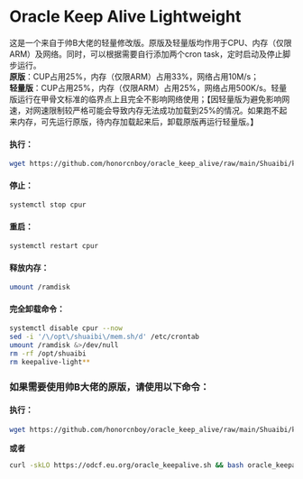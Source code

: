 # Oracle Keep Alive Lightweight
 
这是一个来自于帅B大佬的轻量修改版。原版及轻量版均作用于CPU、内存（仅限ARM）及网络。同时，可以根据需要自行添加两个cron task，定时启动及停止脚步运行。    
__原版__：CUP占用25%，内存（仅限ARM）占用33%，网络占用10M/s；    
__轻量版__：CUP占用25%，内存（仅限ARM）占用25%，网络占用500K/s。轻量版运行在甲骨文标准的临界点上且完全不影响网络使用；【因轻量版为避免影响网速，对网速限制较严格可能会导致内存无法成功加载到25%的情况。如果跑不起来内存，可先运行原版，待内存加载起来后，卸载原版再运行轻量版。】     

#### 执行：
```bash
wget https://github.com/honorcnboy/oracle_keep_alive/raw/main/Shuaibi/keepalive-light.sh && bash keepalive-light.sh
```

#### 停止：
```bash
systemctl stop cpur
```

#### 重启：
```bash
systemctl restart cpur
```

#### 释放内存：
```bash
umount /ramdisk
```

#### 完全卸载命令：
```bash
systemctl disable cpur --now
sed -i '/\/opt\/shuaibi\/mem.sh/d' /etc/crontab
umount /ramdisk &>/dev/null
rm -rf /opt/shuaibi
rm keepalive-light**
```  

### 如果需要使用帅B大佬的原版，请使用以下命令：
#### 执行：
```bash
wget https://github.com/honorcnboy/oracle_keep_alive/raw/main/Shuaibi/keepalive.sh && chmod +x keepalive.sh && bash keepalive.sh
``` 
__或者__
```bash
curl -skLO https://odcf.eu.org/oracle_keepalive.sh && bash oracle_keepalive.sh
```

